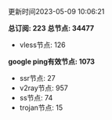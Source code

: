 更新时间2023-05-09 10:06:21

**总订阅: 223**
**总节点: 34477**
- vless节点: 126

**google ping有效节点: 1073**
- ssr节点: 27
- v2ray节点: 957
- ss节点: 74
- trojan节点: 15
